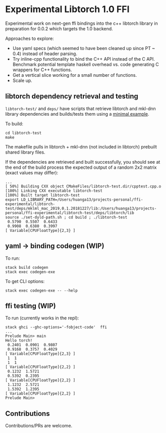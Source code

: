 # Experimental Libtorch 1.0 FFI

Experimental work on next-gen ffi bindings into the c++ libtorch library in preparation for 0.0.2 which targets the 1.0 backend.

Approaches to explore:

- Use yaml specs (which seemed to have been cleaned up since PT ~ 0.4) instead of header parsing.
- Try inline-cpp functionality to bind the C++ API instead of the C API. Benchmark potential template haskell overhead vs. code generating C wrappers for C++ functions.
- Get a vertical slice working for a small number of functions.
- Scale up.

## libtorch dependency retrieval and testing

`libtorch-test/` and `deps/` have scripts that retrieve libtorch and mkl-dnn library dependencies and builds/tests them using a [minimal example](https://pytorch.org/cppdocs/installing.html).

To build:

```
cd libtorch-test
make
```

The makefile pulls in libtorch + mkl-dnn (not included in libtorch) prebuilt shared library files.

If the dependencies are retrieved and built successfully, you should see at the end of the build process the expected output of a random 2x2 matrix (exact values may differ):

```
...
[ 50%] Building CXX object CMakeFiles/libtorch-test.dir/cpptest.cpp.o
[100%] Linking CXX executable libtorch-test
[100%] Built target libtorch-test
export LD_LIBRARY_PATH=/Users/huanga13/projects-personal/ffi-experimental/libtorch-test/deps/mklml_mac_2019.0.1.20181227/lib:/Users/huanga13/projects-personal/ffi-experimental/libtorch-test/deps/libtorch/lib
source ./set-dyld-path.sh ; cd build ; ./libtorch-test
 0.5790  0.5507  0.6433
 0.9908  0.6380  0.3997
[ Variable[CPUFloatType]{2,3} ]
```

## yaml -> binding codegen (WIP)

To run:

```
stack build codegen
stack exec codegen-exe
```

To get CLI options:

```
stack exec codegen-exe -- --help
```

## ffi testing (WIP)

To run (currently works in the repl):

```
stack ghci --ghc-options='-fobject-code'  ffi
...
Prelude Main> main
Hello torch!
 0.2401  0.0901  0.9807
 0.9168  0.3757  0.4029
[ Variable[CPUFloatType]{2,3} ]
 1  1
 1  1
[ Variable[CPUFloatType]{2,2} ]
 0.1232  1.5721
 0.5392  0.2395
[ Variable[CPUFloatType]{2,2} ]
 1.1232  2.5721
 1.5392  1.2395
[ Variable[CPUFloatType]{2,2} ]
Prelude Main>
```

## Contributions

Contributions/PRs are welcome. 
